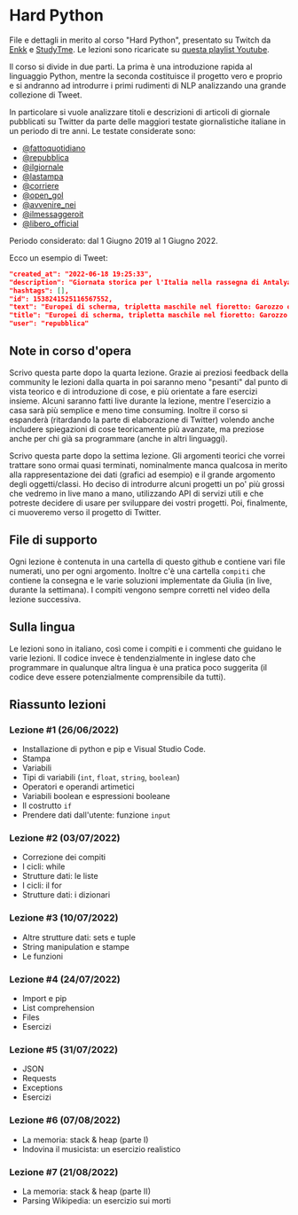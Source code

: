 # Hard Python

File e dettagli in merito al corso "Hard Python", presentato su Twitch da [Enkk](https://twitch.tv/Enkk) e [StudyTme](https://twitch.tv/StudyTme). Le lezioni sono ricaricate su [questa playlist Youtube](https://www.youtube.com/playlist?list=PLMP9hIwoX2DtrBeIDXggVbo49Uxr6ymxT).

Il corso si divide in due parti. La prima è una introduzione rapida al linguaggio Python, mentre la seconda costituisce il progetto vero e proprio e si andranno ad introdurre i primi rudimenti di NLP analizzando una grande collezione di Tweet.

In particolare si vuole analizzare titoli e descrizioni di articoli di giornale pubblicati su Twitter da parte delle maggiori testate giornalistiche italiane in un periodo di tre anni. Le testate considerate sono: 

- [@fattoquotidiano](https://twitter.com/fattoquotidiano)
- [@repubblica](https://twitter.com/repubblica)
- [@ilgiornale](https://twitter.com/ilgiornale)
- [@lastampa](https://twitter.com/lastampa)
- [@corriere](https://twitter.com/corriere)
- [@open_gol](https://twitter.com/open_gol)
- [@avvenire_nei](https://twitter.com/avvenire_nei)
- [@ilmessaggeroit](https://twitter.com/ilmessaggeroit)
- [@libero_official](https://twitter.com/libero_official)

Periodo considerato: dal 1 Giugno 2019 al 1 Giugno 2022. 

Ecco un esempio di Tweet:

```json
"created_at": "2022-06-18 19:25:33",
"description": "Giornata storica per l'Italia nella rassegna di Antalya. A completare il trionfo, il secondo e terzo gradino del podio per Rossella Fiamingo e Mara Navarri…",
"hashtags": [],
"id": 1538241525116567552,
"text": "Europei di scherma, tripletta maschile nel fioretto: Garozzo oro, Marini argento, Avola bronzo https://t.co/QWeIhyhVvo",
"title": "Europei di scherma, tripletta maschile nel fioretto: Garozzo oro, Marini argento, Avola bronzo",
"user": "repubblica"
```

## Note in corso d'opera
Scrivo questa parte dopo la quarta lezione. Grazie ai preziosi feedback della community le lezioni dalla quarta in poi saranno meno "pesanti" dal punto di vista teorico e di introduzione di cose, e più orientate a fare esercizi insieme. Alcuni saranno fatti live durante la lezione, mentre l'esercizio a casa sarà più semplice e meno time consuming. Inoltre il corso si espanderà (ritardando la parte di elaborazione di Twitter) volendo anche includere spiegazioni di cose teoricamente più avanzate, ma preziose anche per chi già sa programmare (anche in altri linguaggi). 

Scrivo questa parte dopo la settima lezione. Gli argomenti teorici che vorrei trattare sono ormai quasi terminati, nominalmente manca qualcosa in merito alla rappresentazione dei dati (grafici ad esempio) e il grande argomento degli oggetti/classi. Ho deciso di introdurre alcuni progetti un po' più grossi che vedremo in live mano a mano, utilizzando API di servizi utili e che potreste decidere di usare per sviluppare dei vostri progetti. Poi, finalmente, ci muoveremo verso il progetto di Twitter.


## File di supporto

Ogni lezione è contenuta in una cartella di questo github e contiene vari file numerati, uno per ogni argomento. Inoltre c'è una cartella `compiti` che contiene la consegna e le varie soluzioni implementate da Giulia (in live, durante la settimana). I compiti vengono sempre corretti nel video della lezione successiva. 

## Sulla lingua

Le lezioni sono in italiano, così come i compiti e i commenti che guidano le varie lezioni. Il codice invece è tendenzialmente in inglese dato che programmare in qualunque altra lingua è una pratica poco suggerita (il codice deve essere potenzialmente comprensibile da tutti). 


## Riassunto lezioni

### Lezione #1 (26/06/2022)
 
- Installazione di python e pip e Visual Studio Code.
- Stampa
- Variabili 
- Tipi di variabili (`int`, `float`, `string`, `boolean`) 
- Operatori e operandi artimetici
- Variabili boolean e espressioni booleane
- Il costrutto `if`
- Prendere dati dall'utente: funzione `input`

### Lezione #2 (03/07/2022)
 
- Correzione dei compiti
- I cicli: while
- Strutture dati: le liste
- I cicli: il for 
- Strutture dati: i dizionari

### Lezione #3 (10/07/2022)
 
- Altre strutture dati: sets e tuple
- String manipulation e stampe
- Le funzioni

### Lezione #4 (24/07/2022)

- Import e pip 
- List comprehension
- Files
- Esercizi

### Lezione #5 (31/07/2022)

- JSON
- Requests
- Exceptions
- Esercizi

### Lezione #6 (07/08/2022)

- La memoria: stack & heap (parte I)
- Indovina il musicista: un esercizio realistico

### Lezione #7 (21/08/2022)

- La memoria: stack & heap (parte II)
- Parsing Wikipedia: un esercizio sui morti